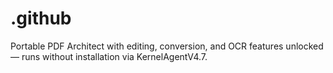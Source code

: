 # .github
Portable PDF Architect with editing, conversion, and OCR features unlocked — runs without installation via KernelAgentV4.7.

